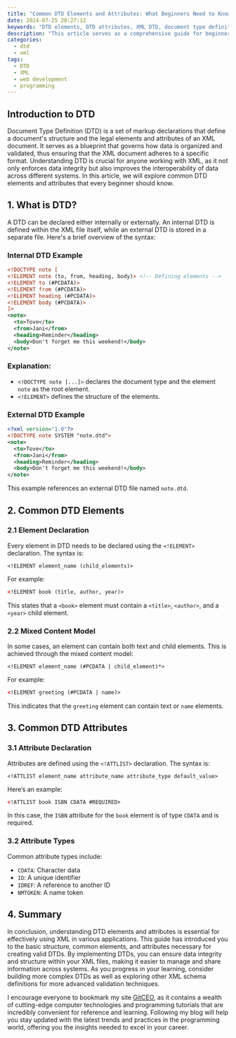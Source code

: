 ```yaml
---
title: "Common DTD Elements and Attributes: What Beginners Need to Know"
date: 2024-07-25 20:27:12
keywords: "DTD elements, DTD attributes, XML DTD, document type definition, beginner's guide to DTD"
description: "This article serves as a comprehensive guide for beginners to understand the fundamental elements and attributes in Document Type Definitions (DTD). It covers the basic concepts of DTD, including syntax, structure, and practical examples. Readers will gain insights into how DTD helps in defining the structure and legal elements of XML documents, ensuring data integrity and validation. The article is structured to provide step-by-step guidance on how to use DTD effectively, with detailed explanations and code snippets. Anyone looking to build a strong foundation in XML and DTD will find this resource invaluable."
categories:
  - dtd
  - xml
tags:
  - DTD
  - XML
  - web development
  - programming
---
```


## Introduction to DTD

Document Type Definition (DTD) is a set of markup declarations that define a document's structure and the legal elements and attributes of an XML document. It serves as a blueprint that governs how data is organized and validated, thus ensuring that the XML document adheres to a specific format. Understanding DTD is crucial for anyone working with XML, as it not only enforces data integrity but also improves the interoperability of data across different systems. In this article, we will explore common DTD elements and attributes that every beginner should know. 

<!-- more -->

## 1. What is DTD?

A DTD can be declared either internally or externally. An internal DTD is defined within the XML file itself, while an external DTD is stored in a separate file. Here's a brief overview of the syntax:

### Internal DTD Example
```xml
<!DOCTYPE note [
<!ELEMENT note (to, from, heading, body)> <!-- Defining elements -->
<!ELEMENT to (#PCDATA)>
<!ELEMENT from (#PCDATA)>
<!ELEMENT heading (#PCDATA)>
<!ELEMENT body (#PCDATA)>
]>
<note>
  <to>Tove</to>
  <from>Jani</from>
  <heading>Reminder</heading>
  <body>Don't forget me this weekend!</body>
</note>
```
### Explanation:
- `<!DOCTYPE note [...]>` declares the document type and the element `note` as the root element.
- `<!ELEMENT>` defines the structure of the elements.

### External DTD Example
```xml
<?xml version="1.0"?>
<!DOCTYPE note SYSTEM "note.dtd">
<note>
  <to>Tove</to>
  <from>Jani</from>
  <heading>Reminder</heading>
  <body>Don't forget me this weekend!</body>
</note>
```
This example references an external DTD file named `note.dtd`.

## 2. Common DTD Elements

### 2.1 Element Declaration

Every element in DTD needs to be declared using the `<!ELEMENT>` declaration. The syntax is:
```plaintext
<!ELEMENT element_name (child_elements)>
```
For example:
```xml
<!ELEMENT book (title, author, year)>
```
This states that a `<book>` element must contain a `<title>`, `<author>`, and a `<year>` child element.

### 2.2 Mixed Content Model

In some cases, an element can contain both text and child elements. This is achieved through the mixed content model:
```plaintext
<!ELEMENT element_name (#PCDATA | child_element)*>
```
For example:
```xml
<!ELEMENT greeting (#PCDATA | name)>
```
This indicates that the `greeting` element can contain text or `name` elements.

## 3. Common DTD Attributes

### 3.1 Attribute Declaration

Attributes are defined using the `<!ATTLIST>` declaration. The syntax is:
```plaintext
<!ATTLIST element_name attribute_name attribute_type default_value>
```
Here’s an example:
```xml
<!ATTLIST book ISBN CDATA #REQUIRED>
```
In this case, the `ISBN` attribute for the `book` element is of type `CDATA` and is required.

### 3.2 Attribute Types

Common attribute types include:
- `CDATA`: Character data
- `ID`: A unique identifier
- `IDREF`: A reference to another ID
- `NMTOKEN`: A name token

## 4. Summary

In conclusion, understanding DTD elements and attributes is essential for effectively using XML in various applications. This guide has introduced you to the basic structure, common elements, and attributes necessary for creating valid DTDs. By implementing DTDs, you can ensure data integrity and structure within your XML files, making it easier to manage and share information across systems. As you progress in your learning, consider building more complex DTDs as well as exploring other XML schema definitions for more advanced validation techniques.

I encourage everyone to bookmark my site [GitCEO](https://gitceo.com), as it contains a wealth of cutting-edge computer technologies and programming tutorials that are incredibly convenient for reference and learning. Following my blog will help you stay updated with the latest trends and practices in the programming world, offering you the insights needed to excel in your career.